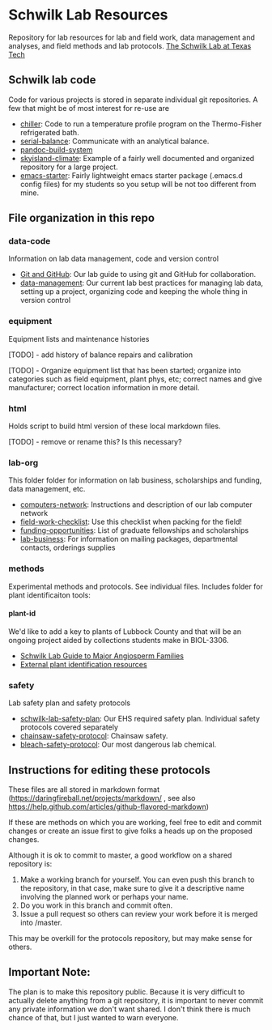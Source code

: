 Schwilk Lab Resources
=====================

Repository for lab resources for lab and field work, data management and analyses, and field methods and lab protocols.  [The Schwilk Lab at Texas Tech](https://www.schwilk.org)

Schwilk lab code
----------------

Code for various projects is stored in separate individual git repositories. A few that
might be of most interest for re-use are

- [chiller](https://github.com/schwilklab/chiller): Code to run a temperature profile program on the Thermo-Fisher refrigerated bath.
- [serial-balance](https://github.com/schwilklab/serial-balance): Communicate with an analytical balance.
- [pandoc-build-system](https://github.com/schwilklab/pandoc-build-system)
- [skyisland-climate](https://github.com/schwilklab/skyisland-climate): Example of a fairly well documented and organized repository for a large project.
- [emacs-starter](https://github.com/schwilklab/emacs-starter): Fairly lightweight emacs starter package (.emacs.d config files) for my students so you setup will be not too different from mine.

File organization in this repo
------------------------------

### data-code ###

Information on lab data management, code and version control

- [Git and GitHub](data-code/git-and-github.md): Our lab guide to using git and GitHub for collaboration.
- [data-management](data-code/data-management.md): Our current lab best practices for managing lab data, setting up a project, organizing code and keeping the whole thing in version control


### equipment ###

Equipment lists and maintenance histories

[TODO] - add history of balance repairs and calibration

[TODO] - Organize equipment list that has been started; organize into categories such as field equipment, plant phys, etc; correct names and give manufacturer; correct location information in more detail.

### html ###

Holds script to build html version of these local markdown files.

[TODO] - remove or rename this?  Is this necessary?


### lab-org ###

This folder folder for information on lab business, scholarships and funding, data management, etc.

- [computers-network](lab-org/computers-network.md): Instructions and description of our lab computer network
- [field-work-checklist](lab-org/field-work-checklist.md): Use this checklist when packing for the field!
- [funding-opportunities](lab-org/funding_opportunities.md): List of graduate fellowships and scholarships
- [lab-business](lab-org/lab-business.md): For information on mailing packages, departmental contacts, orderings supplies


### methods ###

Experimental methods and protocols. See individual files. Includes folder for plant identificaiton tools:


#### plant-id ####

We'd like to add a key to plants of Lubbock County and that will be an ongoing project aided by collections students make in BIOL-3306.

- [Schwilk Lab Guide to Major Angiosperm Families](plant-id/common-angiosperm-families.md)
- [External plant identification resources](plant-id/external-resources.md)

### safety ###

Lab safety plan and safety protocols

- [schwilk-lab-safety-plan](safety/schwilk-lab-safety-plan.md): Our EHS required safety plan. Individual safety protocols covered separately
- [chainsaw-safety-protocol](safety/chainsaw-safety-protocol.md): Chainsaw safety.
- [bleach-safety-protocol](safety/bleach-safety-protocol.md): Our most dangerous lab chemical.


Instructions for editing these protocols
----------------------------------------

These files are all stored in markdown format (https://daringfireball.net/projects/markdown/ , see also https://help.github.com/articles/github-flavored-markdown)

If these are methods on which you are working, feel free to edit and commit changes or create an issue first to give folks a heads up on the proposed changes.

Although it is ok to commit to master, a good workflow on a shared repository is:

  1. Make a working branch for yourself.  You can even push this branch to the repository, in that case, make sure to give it a descriptive name involving the planned work or perhaps your name.
  2. Do you work in this branch and commit often.
  3. Issue a pull request so others can review your work before it is merged into /master.

  This may be overkill for the protocols repository, but may make sense for others.

Important Note:
---------------

The plan is to make this repository public. Because it is very difficult to actually delete anything from a git repository, it is important to never commit any private information we don't want shared. I don't think there is much chance of that, but I just wanted to warn everyone.

